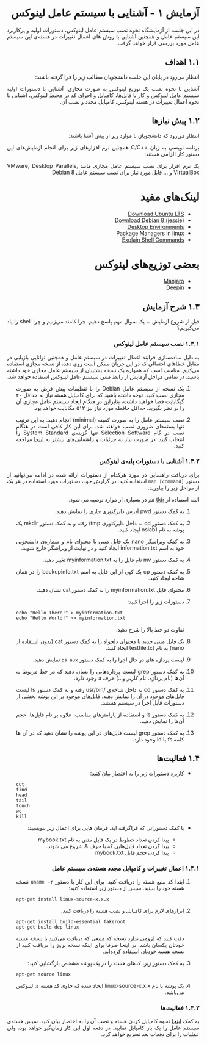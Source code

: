 <div dir="rtl" align='justify'>

# آزمایش ١ - آشنایی با سیستم عامل لینوکس

در این جلسه از آزمایشگاه نحوه نصب سیستم عامل لینوکس، دستورات اولیه و پرکاربرد این سیستم عامل و همچنین آشنایی با روش های اعمال
تغییرات در هسته‌ی این سیستم عامل مورد بررسی قرار خواهد گرفت.



## ۱.۱ اهداف
انتظار می‌رود در پایان این جلسه دانشجویان مطالب زیر را فرا گرفته باشند:

آشنایی با نحوه نصب یک توزیع لینوکس به صورت مجازی، آشنایی با دستورات اولیه سیستم عامل لینوکس و کار با فایل‌ها، کامپایل و اجرای
کد در محیط لینوکس، آشنایی با نحوه اعمال تغییرات در هسته لینوکس، کامپایل مجدد و نصب آن.


## ۱.۲ پیش نیازها
انتظار می‌رود که دانشجویان با موارد زیر از پیش آشنا باشند:

برنامه نویسی به زبان ++C/C همچنین نرم افزارهای زیر برای انجام آزمایش‌های این دستور کار الزامی هستند:

یک نرم افزار برای نصب سیستم عامل مجازی مانند VMware, Desktop Parallels, VirtualBox و ... فایل مورد نیاز برای نصب
سیستم عامل Debian 8



    
# لینک‌های مفید

* [Download Ubuntu LTS](https://ubuntu.com/download/desktop)
* [Download Debian 8 (jessie)](https://www.debian.org/releases/jessie/debian-installer)
* [Desktop Environments](https://en.wikipedia.org/wiki/Desktop_environment)
* [Package Managers in linux](https://en.wikipedia.org/wiki/Package_manager)
* [Explain Shell Commands](https://explainshell.com/explain?cmd=rm+-rf+temp)
    
# بعضی توزیع‌های لینوکس

* [Manjaro](https://manjaro.org/)
* [Deepin](https://www.deepin.org/en/)
    
    
## ۱.۳ شرح آزمایش

قبل از شروع آزمایش به یک سوال مهم پاسخ دهیم. چرا کامند می‌زنیم و چرا shell را یاد می‌گیریم؟
    
    
### ۱.۳.۱ نصب سیستم عامل لینوکس


به دلیل ساده‌سازی فرایند اعمال تغییرات در سیستم عامل و همچنین توانایی بازیابی در مقابل خطاهای احتمالی که در این جریان ممکن است
روی دهد، از نسخه مجازی استفاده می‌کنیم. مناسب است که همواره یک نسخه پشتیبان از سیستم عامل مجازی خود داشته باشید. در تمامی
مراحل آزمایش از رابط متنی سیستم عامل لینوکس استفاده خواهد شد.


1. یک نسخه از سیستم عامل Debian را با تنظیمات پیش فرض به صورت مجازی نصب کنید. توجه داشته باشید که برای کامپایل هسته
نیاز به حداقل ٢٠ گیگابایت فضا خواهید داشت، بنابراین در هنگام ایجاد سیستم عامل مجازی آن را در نظر بگیرید. حداقل حافظه مورد
نیاز نیز ۵١٢ مگابایت خواهد بود.

1. نصب سیستم عامل را به صورت کمینه (minimal) انجام دهید. به این ترتیب تنها بسته‌های ضروری نصب خواهند شد. برای این کار
کافی است در هنگام نصب در گام Selection Software تنها گزینه‌ی System Standard را انتخاب کنید.
در صورت نیاز به جزئیات و راهنمایی‌های بیشتر به [اینجا](http://tuxonomy.wordpress.com/2010/04/15/debian-minimal-install-of-a-base-system-lenny-) مراجعه کنید.


### ۱.۳.۲ آشنایی با دستورات پایه‌ی لینوکس
برای دریافت راهنمایی در مورد هرکدام از دستورات ارائه شده در ادامه می‌توانید از دستور `man [command]` استفاده کنید. در گزارش خود،
دستورات مورد استفاده در هر یک از مراحل زیر را بیاورید.

البته استفاده از [tldr](https://github.com/isacikgoz/tldr) هم در بسیاری از موارد توصیه می شود.
    
1. به کمک دستور pwd آدرس دایرکتوری جاری را نمایش دهید.

1. به کمک دستور cd به داخل دایرکتوری tmp/ رفته و به کمک دستور mkdir یک پوشه به نام oslab1 ایجاد کنید.

1. به کمک ویراشگر nano یک فایل متنی با محتوای نام و شماره‌ی دانشجویی خود به اسم information.txt ایجاد کنید و در نهایت از
ویراشگر خارج شوید.

1. به کمک دستور mv نام فایل را به myinformation.txt تغییر دهید.

1. به کمک دستور cp یک کپی از این فایل به اسم backupinfo.txt را در همان شاخه ایجاد کنید.

1. محتوای فایل myinformation.txt را به کمک دستور cat نشان دهید.

1. دستورات زیر را اجرا کنید:

    <div dir="ltr">

    ```shell
    echo "Hello There!" > myinformation.txt
    echo "Hello World!" >> myinformation.txt
    ```


    </div>
    
    تفاوت دو خط بالا را شرح دهید.

1. یک فایل متنی جدید با محتوای دلخواه را به کمک دستور cat (بدون استفاده از nano) به نام testfile.txt ایجاد کنید.

1. لیست پردازه های در حال اجرا را به کمک دستور `ps aux` نمایش دهید.

1. به کمک دستور grep لیست پردازه‌هایی را نشان دهید که در خط مربوط به آن‌ها (نام پردازه، نام کاربر و...) حرف a وجود دارد.

1. به کمک دستور cd به داخل شاخه‌ی /usr/bin رفته و به کمک دستور ls لیست فایل‌های موجود در آن را نمایش دهید. فایل‌های موجود
در این پوشه بخشی از دستورات قابل اجرا در سیستم هستند.

1. به کمک دستور ls و استفاده از پارامترهای مناسب، علاوه بر نام فایل‌ها، حجم آن‌ها را نمایش دهید.

1. به کمک دستور grep لیست فایل‌های در این پوشه را نشان دهید که در آن ها کلمه fs یا ld وجود دارد.

## ۱.۴ فعالیت‌ها

*  کاربرد دستورات زیر را به اختصار بیان کنید:
    <div dir="ltr">

    ```shell
    cut
    find
    head
    tail
    touch
    wc
    kill
    ```
    
    </div>
* با کمک دستوراتی که فراگرفته اید، فرمان هایی برای اعمال زیر بنویسید:
    * پیدا کردن تعداد خطوط در یک فایل متنی به نام mybook.txt
    * پیدا کردن تعداد فایل‌هایی که با حرف A شروع می شوند.
    * پیدا کردن حجم فایل mybook.txt


### ۱.۴.۱ اعمال تغییرات و کامپایل مجدد هسته‌ی سیستم عامل

1. ابتدا کد منبع هسته را دریافت کنید. برای این کار با دستور `uname -r` نسخه هسته خود را ببینید. سپس از دستور زیر استفاده کنید:
    <div dir="ltr">

    ```shell
    apt-get install linux-source-x.x.x
    ```
    </div>

1. ابزارهای لازم برای کامپایل و نصب هسته را دریافت کنید:

    <div dir="ltr">

    ```shell
    apt-get install build-essential fakeroot
    apt-get build-dep linux
    ```
        
    </div>


    دقت کنید که لزومی ندارد نسخه کد منبعی که دریافت می‌کنید با نسخه هسته خودتان یکسان باشد. در اینجا صرفا برای اینکه نسخه بروز را دریافت کنید از نسخه هسته خودتان استفاده کرده‌اید. 

1. به کمک دستور زیر، کدهای هسته را در یک پوشه مشخص بازگشایی کنید:

    <div dir="ltr">

    ```shell
    apt-get source linux
    ```
        
    </div>


1. یک پوشه با نام linux-source-x.x.x ایجاد شده که حاوی کد هسته ی لینوکس می‌باشد.




### ۱.۴.۲ فعالیت‌ها
 به کمک [اینجا](https://www.linux.com/topic/desktop/how-compile-linux-kernel-0/) نحوه کامپایل کردن هسته و نصب آن را به اختصار بیان کنید. سپس هسته‌ی سیستم عامل را یک بار کامپایل نمایید. در دفعه
اول این کار زمان‌گیر خواهد بود، ولی عملیات را برای دفعات بعد تسریع خواهد کرد.


</div>

